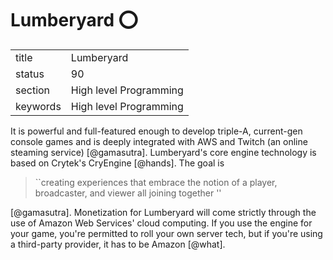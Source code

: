 # Lumberyard :o:


|          |                        |
| -------- | ---------------------- |
| title    | Lumberyard             | 
| status   | 90                     |
| section  | High level Programming |
| keywords | High level Programming |


     
It is powerful and full-featured enough to develop triple-A,
current-gen console games and is deeply integrated with AWS and Twitch
(an online steaming service) [@gamasutra]. Lumberyard's core
engine technology is based on Crytek's CryEngine [@hands]. The
goal is

> ``creating experiences that embrace the notion of a player,
> broadcaster, and viewer all joining together ''

[@gamasutra]. Monetization for Lumberyard will come
strictly through the use of Amazon Web Services' cloud computing. If
you use the engine for your game, you're permitted to roll your own
server tech, but if you're using a third-party provider, it has to be
Amazon [@what].


